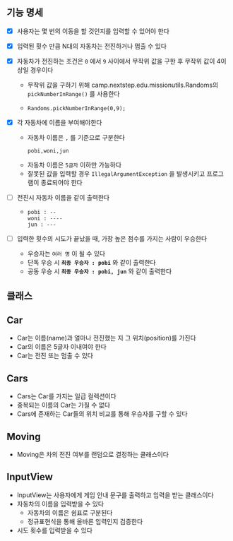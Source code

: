 ## 기능 명세

- [x] 사용자는 몇 번의 이동을 할 것인지를 입력할 수 있어야 한다

- [x] 입력된 횟수 만큼 N대의 자동차는 전진하거나 멈출 수 있다

- [x] 자동차가 전진하는 조건은 `0` 에서 `9` 사이에서 무작위 값을 구한 후 무작위 값이 4이상일 경우이다
  - 무작위 값을 구하기 위해 camp.nextstep.edu.missionutils.Randoms의 `pickNumberInRange()` 를 사용한다
  - ```
    Randoms.pickNumberInRange(0,9);
    ```

- [x] 각 자동차에 이름을 부여해야한다
    - 자동차 이름은 `,` 를 기준으로 구분한다
      ```
      pobi,woni,jun
      ```
    - 자동차 이름은 `5글자` 이하만 가능하다
    - 잘못된 값을 입력할 경우 `IllegalArgumentException` 을 발생시키고 프로그램이 종료되어야 한다
  
- [ ] 전진시 자동차 이름을 같이 출력한다
  - ```
    pobi : --
    woni : ----
    jun : ---
    ```

- [ ] 입력한 횟수의 시도가 끝났을 때, 가장 높은 점수를 가지는 사람이 우승한다
  - 우승자는 `여러 명` 이 될 수 있다
  - 단독 우승 시  **`최종 우승자 : pobi`** 와 같이 출력한다
  - 공동 우승 시  **`최종 우승자 : pobi, jun`** 와 같이 출력한다

## 클래스

## Car
- Car는 이름(name)과 얼마나 전진했는 지 그 위치(position)를 가진다
- Car의 이름은 5글자 이내여야 한다
- Car는 전진 또는 멈출 수 있다

## Cars
- Cars는 Car를 가지는 일급 컬렉션이다
- 중복되는 이름의 Car는 가질 수 없다
- Cars에 존재하는 Car들의 위치 비교를 통해 우승자를 구할 수 있다

## Moving
- Moving은 차의 전진 여부를 랜덤으로 결정하는 클래스이다

## InputView
- InputView는 사용자에게 게임 안내 문구를 출력하고 입력을 받는 클래스이다
- 자동차의 이름을 입력받을 수 있다
  - 자동차의 이름은 쉼표로 구분된다
  - 정규표현식을 통해 올바른 입력인지 검증한다
- 시도 횟수를 입력받을 수 있다



